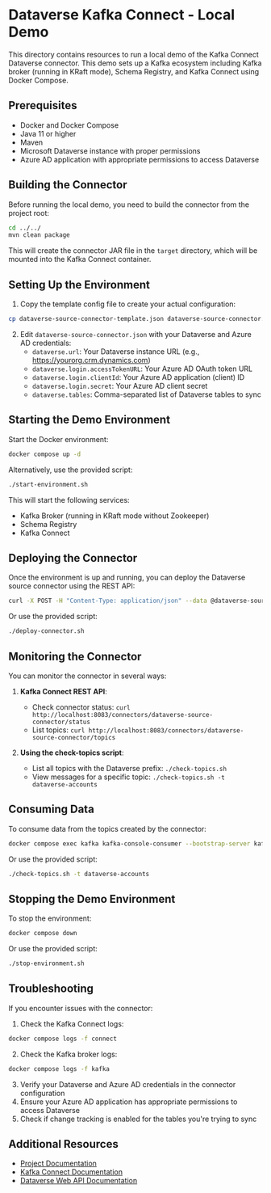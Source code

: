 # Dataverse Kafka Connect - Local Demo

This directory contains resources to run a local demo of the Kafka Connect Dataverse connector. This demo sets up a Kafka ecosystem including Kafka broker (running in KRaft mode), Schema Registry, and Kafka Connect using Docker Compose.

## Prerequisites

- Docker and Docker Compose
- Java 11 or higher
- Maven
- Microsoft Dataverse instance with proper permissions
- Azure AD application with appropriate permissions to access Dataverse

## Building the Connector

Before running the local demo, you need to build the connector from the project root:

```bash
cd ../../
mvn clean package
```

This will create the connector JAR file in the `target` directory, which will be mounted into the Kafka Connect container.

## Setting Up the Environment

1. Copy the template config file to create your actual configuration:

```bash
cp dataverse-source-connector-template.json dataverse-source-connector.json
```

2. Edit `dataverse-source-connector.json` with your Dataverse and Azure AD credentials:
   - `dataverse.url`: Your Dataverse instance URL (e.g., https://yourorg.crm.dynamics.com)
   - `dataverse.login.accessTokenURL`: Your Azure AD OAuth token URL
   - `dataverse.login.clientId`: Your Azure AD application (client) ID
   - `dataverse.login.secret`: Your Azure AD client secret
   - `dataverse.tables`: Comma-separated list of Dataverse tables to sync

## Starting the Demo Environment

Start the Docker environment:

```bash
docker compose up -d
```

Alternatively, use the provided script:

```bash
./start-environment.sh
```

This will start the following services:
- Kafka Broker (running in KRaft mode without Zookeeper)
- Schema Registry
- Kafka Connect

## Deploying the Connector

Once the environment is up and running, you can deploy the Dataverse source connector using the REST API:

```bash
curl -X POST -H "Content-Type: application/json" --data @dataverse-source-connector.json http://localhost:8083/connectors
```

Or use the provided script:

```bash
./deploy-connector.sh
```

## Monitoring the Connector

You can monitor the connector in several ways:

1. **Kafka Connect REST API**:
   - Check connector status: `curl http://localhost:8083/connectors/dataverse-source-connector/status`
   - List topics: `curl http://localhost:8083/connectors/dataverse-source-connector/topics`

2. **Using the check-topics script**:
   - List all topics with the Dataverse prefix: `./check-topics.sh`
   - View messages for a specific topic: `./check-topics.sh -t dataverse-accounts`

## Consuming Data

To consume data from the topics created by the connector:

```bash
docker compose exec kafka kafka-console-consumer --bootstrap-server kafka:9092 --topic dataverse-accounts --from-beginning
```

Or use the provided script:

```bash
./check-topics.sh -t dataverse-accounts
```

## Stopping the Demo Environment

To stop the environment:

```bash
docker compose down
```

Or use the provided script:

```bash
./stop-environment.sh
```

## Troubleshooting

If you encounter issues with the connector:

1. Check the Kafka Connect logs:
```bash
docker compose logs -f connect
```

2. Check the Kafka broker logs:
```bash
docker compose logs -f kafka
```

3. Verify your Dataverse and Azure AD credentials in the connector configuration
4. Ensure your Azure AD application has appropriate permissions to access Dataverse
5. Check if change tracking is enabled for the tables you're trying to sync

## Additional Resources

- [Project Documentation](../../README.md)
- [Kafka Connect Documentation](https://docs.confluent.io/platform/current/connect/index.html)
- [Dataverse Web API Documentation](https://docs.microsoft.com/en-us/dynamics365/customer-engagement/web-api/about) 